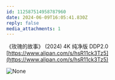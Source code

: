 ```yaml
---
id: 112587514958787960
date: 2024-06-09T16:05:41.830Z
reply: false
media_attachments: 1
---
```


《玫瑰的故事》 (2024) 4K 纯净版 DDP2.0 [https://www.alipan.com/s/hsR11ck3Tz5](https://www.alipan.com/s/hsR11ck3Tz5)

![None](https://files.e5n.cc/media_attachments/files/112/587/496/257/511/264/original/db514dd7c6201a7f.jpg)
